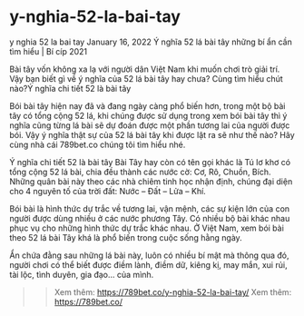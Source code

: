 # y-nghia-52-la-bai-tay
y nghia 52 la bai tay
January 16, 2022
Ý nghĩa 52 lá bài tây những bí ẩn cần tìm hiểu | Bí cíp 2021

Bài tây vốn không xa lạ với người dân Việt Nam khi muốn chơi trò giải trí. Vậy bạn biết gì về ý nghĩa của 52 lá bài tây hay chưa? Cùng tìm hiểu chút nào?Ý nghĩa chi tiết 52 là bài tây

Bói bài tây hiện nay đã và đang ngày càng phổ biến hơn, trong một bộ bài tây có tổng cộng 52 lá, khi chúng được sử dụng trong xem bói bài tây thì ý nghĩa cũng từng lá bài sẽ dự đoán được một phần tương lai của người được bói. Vậy ý nghĩa thật sự của 52 lá bài tây khi được lật ra sẽ như thế nào? Hãy cùng nhà cái 789bet.co chúng tôi tìm hiểu nhé.

Ý nghĩa chi tiết 52 là bài tây
Bài Tây hay còn có tên gọi khác là Tú lơ khơ có tổng cộng 52 lá bài, chia đều thành các nước cờ: Cơ, Rô, Chuồn, Bích. Những quân bài này theo các nhà chiêm tinh học nhận định, chúng đại diện cho 4 nguyên tố của trời đất: Nước – Đất – Lửa – Khí.

Bói bài là hình thức dự trắc về tương lai, vận mệnh, các sự kiện lớn của con người được dùng nhiều ở các nước phương Tây. Có nhiều bộ bài khác nhau phục vụ cho những hình thức dự trắc khác nhau. Ở Việt Nam, xem bói bài theo 52 lá bài Tây khá là phổ biến trong cuộc sống hằng ngày.

Ẩn chứa đằng sau những lá bài này, luôn có nhiều bí mật mà thông qua đó, người chơi có thể biết được điềm lành, điềm dữ, kiêng kị, may mắn, xui rủi, tài lộc, tình duyên, gia đạo… của mình.

>> Xem thêm: https://789bet.co/y-nghia-52-la-bai-tay/
>> Xem thêm: https://789bet.co/
